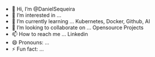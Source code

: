 - 👋 Hi, I’m @DanielSequeira
- 👀 I’m interested in ...
- 🌱 I’m currently learning ... Kubernetes, Docker, Github, AI
- 💞️ I’m looking to collaborate on ... Opensource Projects
- 📫 How to reach me ... Linkedin 
- 😄 Pronouns: ...
- ⚡ Fun fact: ...

<!---
clsid52/clsid52 is a ✨ special ✨ repository because its `README.md` (this file) appears on your GitHub profile.
You can click the Preview link to take a look at your changes.
--->


